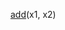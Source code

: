 [add](https://docs.scipy.org/doc/numpy/reference/generated/numpy.core.defchararray.add.html#numpy.core.defchararray.add)\(x1, x2\)

